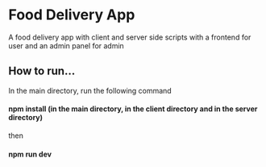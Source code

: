 # Food Delivery App

A food delivery app with client and server side scripts with a frontend for user and an admin panel for admin

## How to run...

In the main directory, run the following command

#### npm install (in the main directory, in the client directory and in the server directory)
then
#### npm run dev

